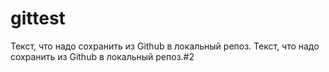 # gittest
Текст, что надо сохранить из Github в локальный репоз.
Текст, что надо сохранить из Github в локальный репоз.#2
